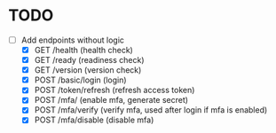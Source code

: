 # TODO

-   [ ] Add endpoints without logic
    -   [x] GET /health (health check)
    -   [x] GET /ready (readiness check)
    -   [x] GET /version (version check)
    -   [x] POST /basic/login (login)
    -   [x] POST /token/refresh (refresh access token)
    -   [x] POST /mfa/ (enable mfa, generate secret)
    -   [x] POST /mfa/verify (verify mfa, used after login if mfa is enabled)
    -   [x] POST /mfa/disable (disable mfa)
